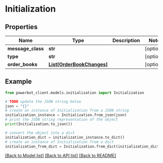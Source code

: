 # Initialization


## Properties

Name | Type | Description | Notes
------------ | ------------- | ------------- | -------------
**message_class** | **str** |  | [optional] 
**type** | **str** |  | [optional] 
**order_books** | [**List[OrderBookChanges]**](OrderBookChanges.md) |  | [optional] 

## Example

```python
from powerbot_client.models.initialization import Initialization

# TODO update the JSON string below
json = "{}"
# create an instance of Initialization from a JSON string
initialization_instance = Initialization.from_json(json)
# print the JSON string representation of the object
print(Initialization.to_json())

# convert the object into a dict
initialization_dict = initialization_instance.to_dict()
# create an instance of Initialization from a dict
initialization_from_dict = Initialization.from_dict(initialization_dict)
```
[[Back to Model list]](../README.md#documentation-for-models) [[Back to API list]](../README.md#documentation-for-api-endpoints) [[Back to README]](../README.md)



